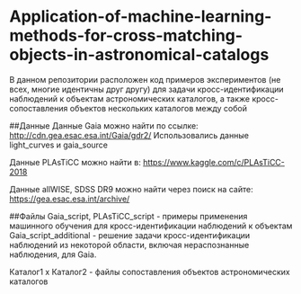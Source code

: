 # Application-of-machine-learning-methods-for-cross-matching-objects-in-astronomical-catalogs

В данном репозитории расположен код примеров экспериментов (не всех, многие идентичны друг другу) для задачи кросс-идентификации наблюдений к объектам астрономических каталогов, а также кросс-сопоставления объектов нескольких каталогов между собой

##Данные
Данные Gaia можно найти по ссылке: http://cdn.gea.esac.esa.int/Gaia/gdr2/
Использовались данные light_curves и gaia_source

Данные PLAsTiCC можно найти в: https://www.kaggle.com/c/PLAsTiCC-2018

Данные allWISE, SDSS DR9 можно найти через поиск на сайте: https://gea.esac.esa.int/archive/

##Файлы
Gaia_script, PLAsTiCC_script - примеры применения машинного обучения для кросс-идентификации наблюдений к объектам
Gaia_script_additional - решение задачи кросс-идентификации наблюдений из некоторой области, включая нераспознанные наблюдения, для Gaia.

Каталог1 x Каталог2 - файлы сопоставления объектов астрономических каталогов
